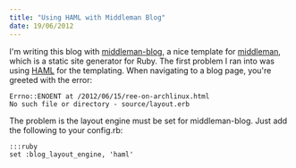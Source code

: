 ```yaml
--- 
title: "Using HAML with Middleman Blog"
date: 19/06/2012
---
```


I'm writing this blog with
[middleman-blog](https://github.com/middleman/middleman-blog), a nice
template for [middleman](https://github.com/middleman/middleman), which
is a static site generator for Ruby. The first problem I ran into was
using [HAML](http://haml.info/) for the templating. When navigating to a
blog page, you're greeted with the error:

    Errno::ENOENT at /2012/06/15/ree-on-archlinux.html
    No such file or directory - source/layout.erb

The problem is the layout engine must be set for middleman-blog. Just
add the following to your config.rb:

    :::ruby
    set :blog_layout_engine, 'haml'
